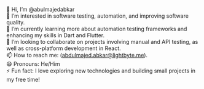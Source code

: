 👋 Hi, I’m @abulmajedabkar  
👀 I’m interested in software testing, automation, and improving software quality.  
🌱 I’m currently learning more about automation testing frameworks and enhancing my skills in Dart and Flutter.  
💞️ I’m looking to collaborate on projects involving manual and API testing, as well as cross-platform development in React.  
📫 How to reach me: (abdulmajed.abkar@lightbyte.me).  
😄 Pronouns: He/Him  
⚡ Fun fact: I love exploring new technologies and building small projects in my free time!

